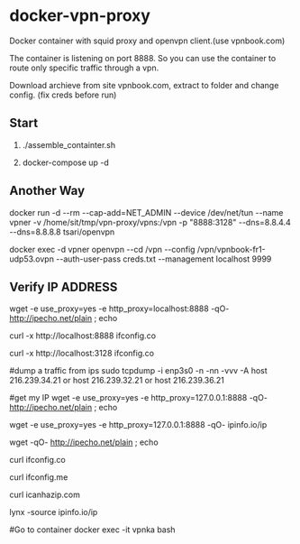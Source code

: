 # docker-vpn-proxy
Docker container with squid proxy and openvpn client.(use vpnbook.com)

The container is listening on port 8888. So you can use the container to route only specific traffic through a vpn.

Download archieve from site vpnbook.com, extract to folder and change config. (fix creds before run)

## Start
1. ./assemble_containter.sh

2. docker-compose up -d

## Another Way
docker run -d --rm --cap-add=NET_ADMIN --device /dev/net/tun --name vpner -v /home/sit/tmp/vpn-proxy/vpns:/vpn -p "8888:3128" --dns=8.8.4.4 --dns=8.8.8.8 tsari/openvpn

docker exec -d vpner openvpn --cd /vpn --config /vpn/vpnbook-fr1-udp53.ovpn --auth-user-pass creds.txt --management localhost 9999

## Verify IP ADDRESS
wget -e use_proxy=yes -e http_proxy=localhost:8888  -qO- http://ipecho.net/plain ; echo

curl -x http://localhost:8888 ifconfig.co

curl -x http://localhost:3128 ifconfig.co

#dump a traffic from ips
sudo tcpdump -i enp3s0 -n -nn -vvv -A host 216.239.34.21 or host 216.239.32.21 or host 216.239.36.21

#get my IP
wget -e use_proxy=yes -e http_proxy=127.0.0.1:8888  -qO- http://ipecho.net/plain ; echo

wget -e use_proxy=yes -e http_proxy=127.0.0.1:8888  -qO- ipinfo.io/ip

wget -qO- http://ipecho.net/plain ; echo

curl ifconfig.co

curl ifconfig.me

curl icanhazip.com

lynx -source ipinfo.io/ip

#Go to container
docker exec -it vpnka bash